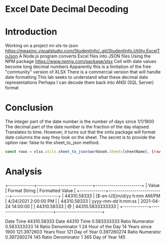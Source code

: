 Excel Date Decimal Decoding
===========================

# Introduction
Working on a project
mi-xls-to-json
https://measinc.visualstudio.com/StudentInfo/_git/StudentInfo.Utility.ExcelToJson
A Node.js program converts Excel files into JSON files
Using the NPM package
https://www.npmjs.com/package/xlsx
Cell with date values become long decimal numbers
Apparently this is a limitation of the free "community" version of XLSX
There is a commercial version that will handle date formatting
This lab seeks to understand what these decimal date representations
Perhaps I can decode them back into ANSI (SQL Server) format

# Conclusion

The integer part of the date number is the number of days since 1/1/1900			
The decimal part of the date number is the fraction of the day elapsed. Translates to time.
However, it turns out that the xmlx package will format date columns the way they look on the sheet.
The secret is to provide the option raw: false to the sheet_to_json method.

```javaScript
const rows = xlsx.utils.sheet_to_json(workbook.Sheets[sheetName], {raw: false});
```

# Analysis			

+-------------+----------------------------+-----------------------+
|    Value    |       Format String        |    Formatted Value    |
+-------------+----------------------------+-----------------------+
| 44310.58333 | [$-en-US]m/d/yy h:mm AM/PM | 4/24/2021  2:00:00 PM |
| 44310.58333 | yyyy-mm-dd h:mm:ss         | 2021-04-24 14:00:00   |
| 44310.58333 | @                          | 44310.5833333333      |
+-------------+----------------------------+-----------------------+

Date Time	44310.58333
Date	44310
Time	0.583333333
Ratio Numerator	0.583333333	14
Ratio Denominator	1	24
Hour of the Day	14
Years since 1900	121.3972603
Years floor	121
Day of Year	0.397260274
Ratio Numerator	0.397260274	145
Ratio Denominator	1	365
Day of Year	145

